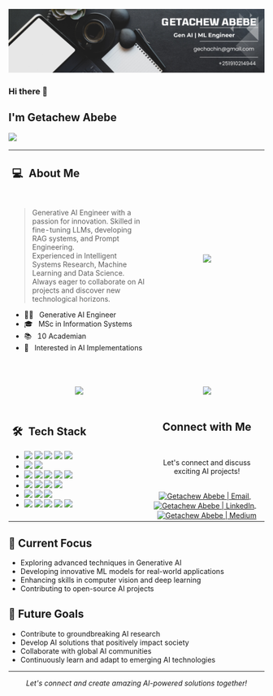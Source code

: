 
![Banner Image](https://github.com/GetachewAbebe/GetachewAbebe/blob/main/getachew_banner.png)

### Hi there 👋

## I'm Getachew Abebe
![](https://komarev.com/ghpvc/?username=your-GetachewAbebe&color=0069b4)

<table width="100%">
  <tr>
    <td width="55%">
      <h2> 💻 &nbsp;About Me </h2>
      <br>
      <blockquote>
        <p> 
          Generative AI Engineer with a passion for innovation. Skilled in fine-tuning LLMs, developing RAG systems, and Prompt Engineering.  
          <br>
          Experienced in Intelligent Systems Research, Machine Learning and Data Science.
          <br>
          Always eager to collaborate on AI projects and discover new technological horizons.
          <br>
        </p>
      </blockquote>
       <ul>
        <li>👩‍💻 &nbsp; Generative AI Engineer </li>
        <li>🎓 &nbsp; MSc in Information Systems </li>
        <li>📚 &nbsp; 10 Academian </li>
        <li>🤔 &nbsp; Interested in AI Implementations </li>
       </ul>
       <br>
    </td>
    <td width="45%">
     <p align="center">
      <a href="https://github.com/GetachewAbebe">
       <img src="https://github.com/Taabannn/Taabannn/blob/main/images/middle_banner.jpeg"/>
      </a>
     </p>
    </td>
  </tr>
  <tr>
    <td width="55%">
      <p align="center">
        <br>
        <img height="180em" src="https://github-readme-stats-eight-theta.vercel.app/api?username=GetachewAbebe&show_icons=true&theme=algolia&include_all_commits=true&count_private=true"/>
      </p>
    </td>
    <td width="45%">
      <p align="center">
        <br>
        <img height="165em" src="https://github-readme-stats.vercel.app/api/top-langs/?username=GetachewAbebe&theme=algolia&layout=compact"/>
      </p>
    </td>
  </tr>
  <tr>
   <td width="55%">
     <h2> 🛠 &nbsp;Tech Stack</h2>
     <ul>
      <li>
        <img src="https://img.shields.io/badge/-C++-05122A?style=flat&logo=C%2B%2B"/>
        <img src="https://img.shields.io/badge/-Java-05122A?style=flat&logo=java"/>
        <img src="https://img.shields.io/badge/-Python-05122A?style=flat&logo=python"/>
        <img src="https://img.shields.io/badge/-R-05122A?style=flat&logo=R&logoColor=276DC3"/>
        <img src="https://img.shields.io/badge/-Markdown-05122A?style=flat&logo=markdown"/>
      </li>
      <li>
        <img src="https://img.shields.io/badge/-Django-05122A?style=flat&logo=django"/>
        <img src="https://img.shields.io/badge/-Flask-05122A?style=flat&logo=flask"/>
      </li>
      <li>
        <img src="https://img.shields.io/badge/-HTML-05122A?style=flat&logo=HTML5"/>
        <img src="https://img.shields.io/badge/-CSS-05122A?style=flat&logo=CSS3"/>
        <img src="https://img.shields.io/badge/-JavaScript-05122A?style=flat&logo=javascript"/>
        <img src="https://img.shields.io/badge/-Bootstrap-05122A?style=flat&logo=bootstrap"/>
        <img src="https://img.shields.io/badge/-JQuery-05122A?style=flat&logo=jquery"/>
      </li>
      <li>
        <img src="https://img.shields.io/badge/-Linux-05122A?style=flat&logo=linux"/>
        <img src="https://img.shields.io/badge/-Git-05122A?style=flat&logo=git"/>
        <img src="https://img.shields.io/badge/-Github-05122A?style=flat&logo=github"/>
        <img src="https://img.shields.io/badge/-Gitlab-05122A?style=flat&logo=gitlab"/>
      </li>
      <li>
        <img src="https://img.shields.io/badge/-MySql-05122A?style=flat&logo=mysql"/>
        <img src="https://img.shields.io/badge/-SQLite-05122A?style=flat&logo=sqlite"/>
        <img src="https://img.shields.io/badge/-Docker -05122A?style=flat&logo=docker"/>
      </li>
      <li>
        <img src="https://img.shields.io/badge/-IntelliJ-05122A?style=flat&logo=intellijidea"/>
        <img src="https://img.shields.io/badge/-PyCharm-05122A?style=flat&logo=pycharm"/>
        <img src="https://img.shields.io/badge/-VS%20Code-05122A?style=flat&logo=visual-studio-code&logoColor=007ACC"/>
        <img src="https://img.shields.io/badge/-Jupyter-05122A?style=flat&logo=jupyter"/>
        <img src="https://img.shields.io/badge/-Google Colab-05122A?style=flat&logo=googlecolab"/>
      </li>
     </ul>
   </td>
   <td width="45%">
    <div align="center">
      <h2><b>Connect with Me</b></h2>
      <br>
      <p>Let's connect and discuss exciting AI projects!</p>
      <br>
      <a href="mailto:gechachin@gmail.com">
        <img align="center" alt="Getachew Abebe | Email" width="30em" src="https://img.icons8.com/color/48/000000/gmail.png" />
      </a> &nbsp;&nbsp;
      <a href="https://linkedin.com/in/getachewabebea">
        <img align="center" alt="Getachew Abebe | LinkedIn" width="30em" src="https://img.icons8.com/color/48/000000/linkedin.png" />
      </a> &nbsp;&nbsp;
      <a href="https://medium.com/@getachewabebe">
        <img align="center" alt="Getachew Abebe | Medium" width="30em" src="https://img.icons8.com/color/48/000000/medium-monogram.png" />
      </a>
    </div>
   </td>
  </tr>
</table>

## 🚀 Current Focus

- Exploring advanced techniques in Generative AI
- Developing innovative ML models for real-world applications
- Enhancing skills in computer vision and deep learning
- Contributing to open-source AI projects

## 🎯 Future Goals

- Contribute to groundbreaking AI research
- Develop AI solutions that positively impact society
- Collaborate with global AI communities
- Continuously learn and adapt to emerging AI technologies

---

<p align="center">
  <i>Let's connect and create amazing AI-powered solutions together!</i>
</p>

